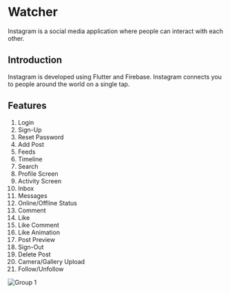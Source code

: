 # Watcher

Instagram is a social media application where people can interact with each other.

## Introduction
Instagram is developed using Flutter and Firebase. Instagram connects you to people around the world on a single tap.

## Features

1. Login
2. Sign-Up
3. Reset Password
4. Add Post
5. Feeds
6. Timeline
7. Search
8. Profile Screen
9. Activity Screen
10. Inbox
11. Messages
12. Online/Offline Status
13. Comment
14. Like
15. Like Comment
16. Like Animation
17. Post Preview
18. Sign-Out
19. Delete Post
20. Camera/Gallery Upload
21. Follow/Unfollow

![Group 1](https://user-images.githubusercontent.com/89972827/185945138-bee87d1a-f042-48f5-89c0-a7e1d78f2e05.png)
